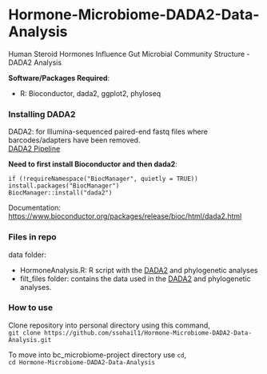 # Hormone-Microbiome-DADA2-Data-Analysis
Human Steroid Hormones Influence Gut Microbial Community Structure - DADA2 Analysis

**Software/Packages Required**:
- R: Bioconductor, dada2, ggplot2, phyloseq

### Installing DADA2
DADA2: for Illumina-sequenced paired-end fastq files where barcodes/adapters have been removed.  
[DADA2 Pipeline](https://benjjneb.github.io/dada2/tutorial_1_8.html)

**Need to first install Bioconductor and then dada2**:

`if (!requireNamespace("BiocManager", quietly = TRUE))`  
`install.packages("BiocManager")`  
`BiocManager::install("dada2")`

Documentation: https://www.bioconductor.org/packages/release/bioc/html/dada2.html

### Files in repo
data folder:
  - HormoneAnalysis.R: R script with the [DADA2](https://benjjneb.github.io/dada2/tutorial_1_8.html) and phylogenetic analyses
  - filt_files folder: contains the data used in the [DADA2](https://benjjneb.github.io/dada2/tutorial_1_8.html) and phylogenetic analyses.

### How to use
Clone repository into personal directory using this command,  
`git clone https://github.com/ssohail1/Hormone-Microbiome-DADA2-Data-Analysis.git`

To move into bc_microbiome-project directory use `cd`,  
`cd Hormone-Microbiome-DADA2-Data-Analysis`
